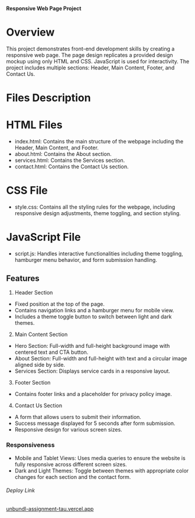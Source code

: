#### Responsive Web Page Project


# Overview

This project demonstrates front-end development skills by creating a responsive web page. The page design replicates a provided design mockup using only HTML and CSS. JavaScript is used for interactivity. The project includes multiple sections: Header, Main Content, Footer, and Contact Us.


# Files Description


# HTML Files

* index.html: Contains the main structure of the webpage including the Header, Main Content, and Footer.
* about.html: Contains the About section.
* services.html: Contains the Services section.
* contact.html: Contains the Contact Us section.


# CSS File

* style.css: Contains all the styling rules for the webpage, including responsive design adjustments, theme toggling, and section styling.


# JavaScript File

* script.js: Handles interactive functionalities including theme toggling, hamburger menu behavior, and form submission handling.


## Features

1. Header Section

* Fixed position at the top of the page.
* Contains navigation links and a hamburger menu for mobile view.
* Includes a theme toggle button to switch between light and dark themes.


2. Main Content Section

* Hero Section: Full-width and full-height background image with centered text and CTA button.
* About Section: Full-width and full-height with text and a circular image aligned side by side.
* Services Section: Displays service cards in a responsive layout.

3. Footer Section

* Contains footer links and a placeholder for privacy policy image.


4. Contact Us Section

* A form that allows users to submit their information.
* Success message displayed for 5 seconds after form submission.
* Responsive design for various screen sizes.


### Responsiveness

* Mobile and Tablet Views: Uses media queries to ensure the website is fully responsive across different screen sizes.
* Dark and Light Themes: Toggle between themes with appropriate color changes for each 
section and the contact form.



###### Deploy Link

[unbundl-assignment-tau.vercel.app](https://unbundl-assignment-tau.vercel.app/)

